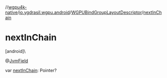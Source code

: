 //[wgpu4k-native](../../../index.md)/[io.ygdrasil.wgpu.android](../index.md)/[WGPUBindGroupLayoutDescriptor](index.md)/[nextInChain](next-in-chain.md)

# nextInChain

[android]\

@[JvmField](https://kotlinlang.org/api/core/kotlin-stdlib/kotlin.jvm/-jvm-field/index.html)

var [nextInChain](next-in-chain.md): Pointer?